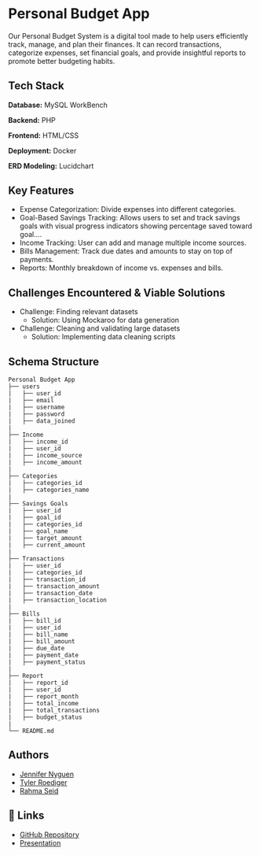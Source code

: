 # Personal Budget App

####

Our Personal Budget System is a digital tool made to help users efficiently track, manage, and plan their finances. It can record transactions, categorize expenses, set financial goals, and provide insightful reports to promote better budgeting habits.


## Tech Stack

**Database:** MySQL WorkBench

**Backend:** PHP

**Frontend:** HTML/CSS

**Deployment:** Docker

**ERD Modeling:** Lucidchart



## Key Features

- Expense Categorization: Divide expenses into different categories.
- Goal-Based Savings Tracking: Allows users to set and track savings goals with visual progress indicators showing percentage saved toward goal….
- Income Tracking: User can add and manage multiple income sources.
- Bills Management: Track due dates and amounts to stay on top of payments.
- Reports: Monthly breakdown of income vs. expenses and bills.


## Challenges Encountered & Viable Solutions
- Challenge: Finding relevant datasets
   - Solution: Using Mockaroo for data generation
- Challenge: Cleaning and validating large datasets
   - Solution: Implementing data cleaning scripts


## Schema Structure
```plaintext
Personal Budget App
├── users
|   ├── user_id
|   ├── email
|   ├── username
|   ├── password
|   ├── data_joined                 
|
├── Income
|   ├── income_id
|   ├── user_id
|   ├── income_source
|   ├── income_amount
|   
├── Categories
|   ├── categories_id
|   ├── categories_name
|
├── Savings Goals
|   ├── user_id
|   ├── goal_id
|   ├── categories_id
|   ├── goal_name
|   ├── target_amount
|   ├── current_amount
|
├── Transactions
|   ├── user_id
|   ├── categories_id
|   ├── transaction_id
|   ├── transaction_amount
|   ├── transaction_date
|   ├── transaction_location
|
├── Bills
|   ├── bill_id
|   ├── user_id
|   ├── bill_name
|   ├── bill_amount
|   ├── due_date
|   ├── payment_date
|   ├── payment_status
|
├── Report
|   ├── report_id
|   ├── user_id
|   ├── report_month
|   ├── total_income
|   ├── total_transactions
|   ├── budget_status
|
└── README.md
```


## Authors

- [Jennifer Nyguen](https://github.com/Jennygit03)
- [Tyler Roediger](https://github.com/tar3qMT)
- [Rahma Seid](https://github.com/rahmaseid)


## 🔗 Links
- [GitHub Repository](https://github.com/Jennygit03/budgeting_web)
- [Presentation](https://docs.google.com/presentation/d/1nu7YUajwIhhEvWLHyYrKfjP0L3KbYELVvl8LDzjkTFg/edit?usp=sharing)
